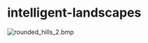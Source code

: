# intelligent-landscapes

![rounded_hills_2.bmp](https://github.com/user-attachments/files/22145254/rounded_hills_2.bmp)
